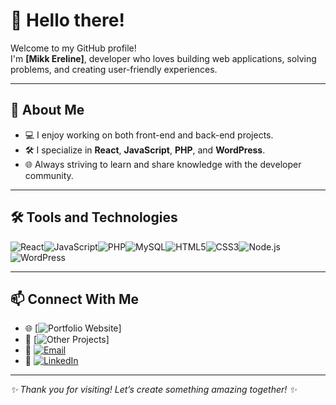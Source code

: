 # 👋 Hello there!

Welcome to my GitHub profile!  
I'm **[Mikk Ereline]**, developer who loves building web applications, solving problems, and creating user-friendly experiences.

---

## 🚀 About Me
- 💻 I enjoy working on both front-end and back-end projects.
- 🛠️ I specialize in **React**, **JavaScript**, **PHP**, and **WordPress**.
- 🌐 Always striving to learn and share knowledge with the developer community.

---

## 🛠️ Tools and Technologies

<div style="display: flex; flex-wrap: wrap;">
  <img src="https://img.shields.io/badge/React-20232A?style=for-the-badge&logo=react&logoColor=61DAFB" alt="React" />
  <img src="https://img.shields.io/badge/JavaScript-F7DF1E?style=for-the-badge&logo=javascript&logoColor=black" alt="JavaScript" />
  <img src="https://img.shields.io/badge/PHP-777BB4?style=for-the-badge&logo=php&logoColor=white" alt="PHP" />
  <img src="https://img.shields.io/badge/MySQL-4479A1?style=for-the-badge&logo=mysql&logoColor=white" alt="MySQL" />
  <img src="https://img.shields.io/badge/HTML5-E34F26?style=for-the-badge&logo=html5&logoColor=white" alt="HTML5" />
  <img src="https://img.shields.io/badge/CSS3-1572B6?style=for-the-badge&logo=css3&logoColor=white" alt="CSS3" />
  <img src="https://img.shields.io/badge/Node.js-339933?style=for-the-badge&logo=nodedotjs&logoColor=white" alt="Node.js" />
  <img src="https://img.shields.io/badge/WordPress-21759B?style=for-the-badge&logo=wordpress&logoColor=white" alt="WordPress" />
</div>

---

## 📫 Connect With Me
- 🌐 <a href="https://webcodes.ee/" target="_blank" style="text-decoration: none;">[![Portfolio Website](https://img.shields.io/badge/Website-Visit-blue?style=flat&logo=google-chrome&logoColor=white)]</a>
- 🚀 <a href="https://portfolio.webcodes.ee/" target="_blank" style="text-decoration: none;">[![Other Projects](https://img.shields.io/badge/Projects-Explore-orange?style=flat&logo=github&logoColor=white)]</a>
- 📧 [![Email](https://img.shields.io/badge/Email-Contact-red?style=flat&logo=gmail&logoColor=white)](mailto:mikk.ereline@gmail.com)
- 💼 <a href="https://www.linkedin.com/in/mikk-ereline/" target="_blank" style="text-decoration: none;"> [![LinkedIn](https://img.shields.io/badge/LinkedIn-Connect-blue?style=flat&logo=linkedin&logoColor=white)]()</a>

---
_✨ Thank you for visiting! Let’s create something amazing together! ✨_
